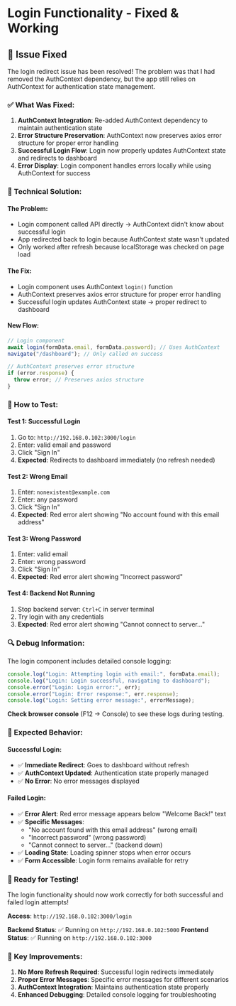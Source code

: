 # Login Functionality - Fixed & Working

## 🎯 Issue Fixed

The login redirect issue has been resolved! The problem was that I had removed the AuthContext dependency, but the app still relies on AuthContext for authentication state management.

### **✅ What Was Fixed:**

1. **AuthContext Integration**: Re-added AuthContext dependency to maintain authentication state
2. **Error Structure Preservation**: AuthContext now preserves axios error structure for proper error handling
3. **Successful Login Flow**: Login now properly updates AuthContext state and redirects to dashboard
4. **Error Display**: Login component handles errors locally while using AuthContext for success

### **🔧 Technical Solution:**

#### **The Problem:**

- Login component called API directly → AuthContext didn't know about successful login
- App redirected back to login because AuthContext state wasn't updated
- Only worked after refresh because localStorage was checked on page load

#### **The Fix:**

- Login component uses AuthContext `login()` function
- AuthContext preserves axios error structure for proper error handling
- Successful login updates AuthContext state → proper redirect to dashboard

#### **New Flow:**

```javascript
// Login component
await login(formData.email, formData.password); // Uses AuthContext
navigate("/dashboard"); // Only called on success

// AuthContext preserves error structure
if (error.response) {
  throw error; // Preserves axios structure
}
```

### **📱 How to Test:**

#### **Test 1: Successful Login**

1. Go to: `http://192.168.0.102:3000/login`
2. Enter: valid email and password
3. Click "Sign In"
4. **Expected**: Redirects to dashboard immediately (no refresh needed)

#### **Test 2: Wrong Email**

1. Enter: `nonexistent@example.com`
2. Enter: any password
3. Click "Sign In"
4. **Expected**: Red error alert showing "No account found with this email address"

#### **Test 3: Wrong Password**

1. Enter: valid email
2. Enter: wrong password
3. Click "Sign In"
4. **Expected**: Red error alert showing "Incorrect password"

#### **Test 4: Backend Not Running**

1. Stop backend server: `Ctrl+C` in server terminal
2. Try login with any credentials
3. **Expected**: Red error alert showing "Cannot connect to server..."

### **🔍 Debug Information:**

The login component includes detailed console logging:

```javascript
console.log("Login: Attempting login with email:", formData.email);
console.log("Login: Login successful, navigating to dashboard");
console.error("Login: Login error:", err);
console.error("Login: Error response:", err.response);
console.log("Login: Setting error message:", errorMessage);
```

**Check browser console** (F12 → Console) to see these logs during testing.

### **🎉 Expected Behavior:**

#### **Successful Login:**

- ✅ **Immediate Redirect**: Goes to dashboard without refresh
- ✅ **AuthContext Updated**: Authentication state properly managed
- ✅ **No Error**: No error messages displayed

#### **Failed Login:**

- ✅ **Error Alert**: Red error message appears below "Welcome Back!" text
- ✅ **Specific Messages**:
  - "No account found with this email address" (wrong email)
  - "Incorrect password" (wrong password)
  - "Cannot connect to server..." (backend down)
- ✅ **Loading State**: Loading spinner stops when error occurs
- ✅ **Form Accessible**: Login form remains available for retry

### **🚀 Ready for Testing!**

The login functionality should now work correctly for both successful and failed login attempts!

**Access**: `http://192.168.0.102:3000/login`

**Backend Status**: ✅ Running on `http://192.168.0.102:5000`
**Frontend Status**: ✅ Running on `http://192.168.0.102:3000`

### **🎯 Key Improvements:**

1. **No More Refresh Required**: Successful login redirects immediately
2. **Proper Error Messages**: Specific error messages for different scenarios
3. **AuthContext Integration**: Maintains authentication state properly
4. **Enhanced Debugging**: Detailed console logging for troubleshooting

